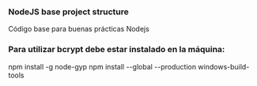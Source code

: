 ### NodeJS base project structure
Código base para buenas prácticas Nodejs

### Para utilizar bcrypt debe estar instalado en la máquina:
npm install -g node-gyp
npm install --global --production windows-build-tools
